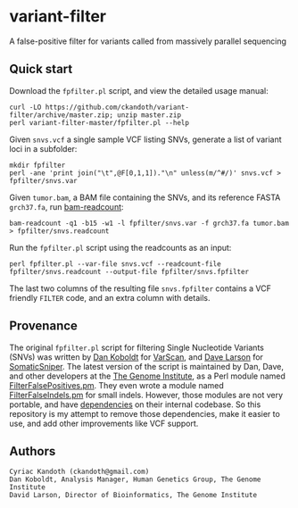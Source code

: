 variant-filter
==============

A false-positive filter for variants called from massively parallel sequencing

Quick start
-----------

Download the `fpfilter.pl` script, and view the detailed usage manual:

    curl -LO https://github.com/ckandoth/variant-filter/archive/master.zip; unzip master.zip
    perl variant-filter-master/fpfilter.pl --help

Given `snvs.vcf` a single sample VCF listing SNVs, generate a list of variant loci in a subfolder:

    mkdir fpfilter
    perl -ane 'print join("\t",@F[0,1,1])."\n" unless(m/^#/)' snvs.vcf > fpfilter/snvs.var

Given `tumor.bam`, a BAM file containing the SNVs, and its reference FASTA `grch37.fa`, run [bam-readcount](https://gist.github.com/ckandoth/87ba44948cb747916f8d#file-build_bam_readcount-txt):

    bam-readcount -q1 -b15 -w1 -l fpfilter/snvs.var -f grch37.fa tumor.bam > fpfilter/snvs.readcount

Run the `fpfilter.pl` script using the readcounts as an input:

    perl fpfilter.pl --var-file snvs.vcf --readcount-file fpfilter/snvs.readcount --output-file fpfilter/snvs.fpfilter

The last two columns of the resulting file `snvs.fpfilter` contains a VCF friendly `FILTER` code, and an extra column with details.

Provenance
----------

The original `fpfilter.pl` script for filtering Single Nucleotide Variants (SNVs) was written by [Dan Koboldt](http://genome.wustl.edu/people/individual/dan-koboldt/) for [VarScan](http://sourceforge.net/projects/varscan/files/scripts/), and [Dave Larson](http://genome.wustl.edu/people/individual/david-larson/) for [SomaticSniper](https://github.com/genome/somatic-sniper/tree/master/src/scripts). The latest version of the script is maintained by Dan, Dave, and other developers at the [The Genome Institute](http://genome.wustl.edu/people/), as a Perl module named [FilterFalsePositives.pm](https://github.com/genome/genome/blob/master/lib/perl/Genome/Model/Tools/Somatic/FilterFalsePositives.pm). They even wrote a module named [FilterFalseIndels.pm](https://github.com/genome/genome/blob/master/lib/perl/Genome/Model/Tools/Somatic/FilterFalseIndels.pm) for small indels. However, those modules are not very portable, and have [dependencies](https://github.com/genome/gms) on their internal codebase. So this repository is my attempt to remove those dependencies, make it easier to use, and add other improvements like VCF support.

Authors
-------

    Cyriac Kandoth (ckandoth@gmail.com)
    Dan Koboldt, Analysis Manager, Human Genetics Group, The Genome Institute
    David Larson, Director of Bioinformatics, The Genome Institute
